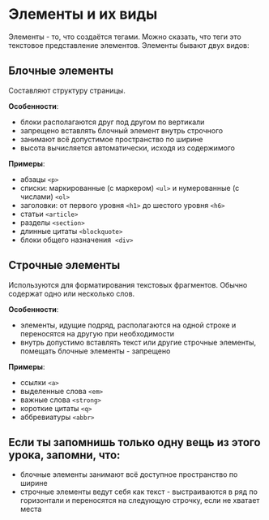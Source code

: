 # Элементы и их виды

Элементы - то, что создаётся тегами. Можно сказать, что теги это текстовое представление элементов. Элементы бывают двух видов:

## Блочные элементы

Составляют структуру страницы.

**Особенности**:

- блоки располагаются друг под другом по вертикали
- запрещено вставлять блочный элемент внутрь строчного
- занимают всё допустимое пространство по ширине
- высота вычисляется автоматически, исходя из содержимого

**Примеры**:

- абзацы `<р>`
- списки: маркированные (с маркером) `<ul>` и нумерованные (с числами) `<ol>`
- заголовки: от первого уровня `<h1>` до шестого уровня `<h6>`
- статьи `<article>`
- разделы `<section>`
- длинные цитаты `<blockquote>`
- блоки общего назначения  `<div>`

## Строчные элементы

Используются для форматирования текстовых фрагментов. Обычно содержат одно или несколько слов.

**Особенности**:

- элементы, идущие подряд, располагаются на одной строке и переносятся на другую при необходимости
- внутрь допустимо вставлять текст или другие строчные элементы, помещать блочные элементы - запрещено

**Примеры**:

- ссылки `<a>`
- выделенные слова `<em>`
- важные слова `<strong>`
- короткие цитаты `<q>`
- аббревиатуры `<abbr>`

## Если ты запомнишь только одну вещь из этого урока, запомни, что:

- блочные элементы занимают всё доступное пространство по ширине
- строчные элементы ведут себя как текст - выстраиваются в ряд по горизонтали и переносятся на следующую строчку, если не хватает места